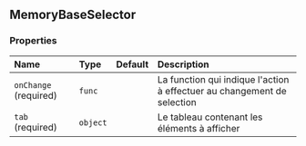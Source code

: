 ## MemoryBaseSelector


### Properties
| Name | Type | Default | Description |
|:-----|:-----|:-----|:-----|
| `onChange` (required)| `func` |  | La function qui indique l'action à effectuer au changement de selection |
| `tab` (required)| `object` |  | Le tableau contenant les éléments à afficher |